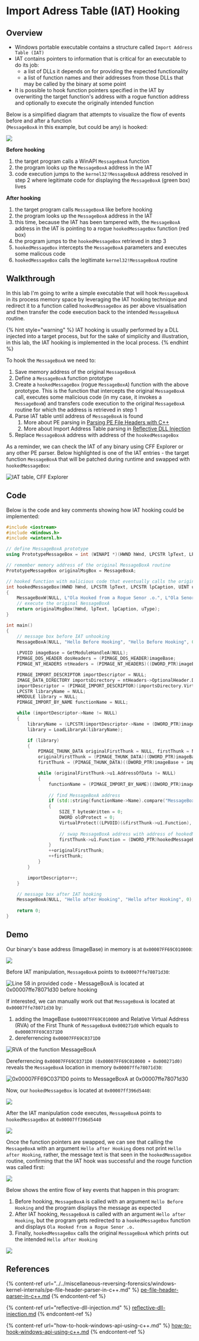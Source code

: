 # Import Adress Table (IAT) Hooking

## Overview

* Windows portable executable contains a structure called `Import Address Table (IAT)`&#x20;
* IAT contains pointers to information that is critical for an executable to do its job:&#x20;
  * a list of DLLs it depends on for providing the expected functionality
  * a list of function names and their addresses from those DLLs that may be called by the binary at some point
* It is possible to hook function pointers specified in the IAT by overwriting the target function's address with a rogue function address and optionally to execute the originally intended function

Below is a simplified diagram that attempts to visualize the flow of events before and after a function \
(`MessageBoxA` in this example, but could be any) is hooked:

![](<../../.gitbook/assets/image (280).png>)

**Before hooking**

1. the target program calls a WinAPI `MessageBoxA` function
2. the program looks up the `MessageBoxA` address in the IAT&#x20;
3. code execution jumps to the  `kernel32!MessageBoxA` address resolved in step 2 where legitimate code for displaying the `MessageBoxA` (green box) lives

**After hooking**

1. the target program calls `MessageBoxA` like before hooking
2. the program looks up the `MessageBoxA` address in the IAT&#x20;
3. this time, because the IAT has been tampered with, the `MessageBoxA` address in the IAT is pointing to a rogue `hookedMessageBox` function (red box)&#x20;
4. the program jumps to the `hookedMessageBox` retrieved in step 3
5. `hookedMessageBox` intercepts the `MessageBoxA` parameters and executes some malicous code&#x20;
6. `hookedMessageBox` calls the legitimate `kernel32!MessageBoxA` routine

## Walkthrough

In this lab I'm going to write a simple executable that will hook `MessageBoxA` in its process memory space by leveraging the IAT hooking technique and redirect it to a function called `hookedMessageBox` as per above visualisation and then transfer the code execution back to the intended `MessageBoxA` routine.

{% hint style="warning" %}
IAT hooking is usually performed by a DLL injected into a target process, but for the sake of simplicity and illustration, in this lab, the IAT hooking is implemented in the local process.
{% endhint %}

To hook the `MessageBoxA` we need to:

1. Save memory address of the original `MessageBoxA`
2. Define a `MessageBoxA` function prototype
3. Create a `hookedMessageBox` (rogue `MessageBoxA`) function with the above prototype. This is the function that intercepts the original `MessageBoxA` call, executes some malicious code (in my case, it invokes a `MessageBoxW`) and transfers code execution to the original `MessageBoxA` routine for which the address is retrieved in step 1
4. Parse IAT table until address of `MessageBoxA` is found
   1. More about PE parsing in [Parsing PE File Headers with C++](../../miscellaneous-reversing-forensics/windows-kernel-internals/pe-file-header-parser-in-c++.md)
   2. More about Import Address Table parsing in [Reflective DLL Injection](reflective-dll-injection.md#resolving-import-address-table)
5. Replace `MessageBoxA` address with address of the `hookedMessageBox`

As a reminder, we can check the IAT of any binary using CFF Explorer or any other PE parser. Below highlighted is one of the IAT entries - the target function `MessageBoxA` that will be patched during runtime and swapped with `hookedMessageBox`:

![IAT table, CFF Explorer](<../../.gitbook/assets/image (282).png>)

## Code

Below is the code and key comments showing how IAT hooking could be implemented:

```cpp
#include <iostream>
#include <Windows.h>
#include <winternl.h>

// define MessageBoxA prototype
using PrototypeMessageBox = int (WINAPI *)(HWND hWnd, LPCSTR lpText, LPCSTR lpCaption, UINT uType);

// remember memory address of the original MessageBoxA routine
PrototypeMessageBox originalMsgBox = MessageBoxA;

// hooked function with malicious code that eventually calls the original MessageBoxA
int hookedMessageBox(HWND hWnd, LPCSTR lpText, LPCSTR lpCaption, UINT uType)
{
	MessageBoxW(NULL, L"Ola Hooked from a Rogue Senor .o.", L"Ola Senor o/", 0);
	// execute the original NessageBoxA
	return originalMsgBox(hWnd, lpText, lpCaption, uType);
}

int main()
{
	// message box before IAT unhooking
	MessageBoxA(NULL, "Hello Before Hooking", "Hello Before Hooking", 0);
	
	LPVOID imageBase = GetModuleHandleA(NULL);
	PIMAGE_DOS_HEADER dosHeaders = (PIMAGE_DOS_HEADER)imageBase;
	PIMAGE_NT_HEADERS ntHeaders = (PIMAGE_NT_HEADERS)((DWORD_PTR)imageBase + dosHeaders->e_lfanew);

	PIMAGE_IMPORT_DESCRIPTOR importDescriptor = NULL;
	IMAGE_DATA_DIRECTORY importsDirectory = ntHeaders->OptionalHeader.DataDirectory[IMAGE_DIRECTORY_ENTRY_IMPORT];
	importDescriptor = (PIMAGE_IMPORT_DESCRIPTOR)(importsDirectory.VirtualAddress + (DWORD_PTR)imageBase);
	LPCSTR libraryName = NULL;
	HMODULE library = NULL;
	PIMAGE_IMPORT_BY_NAME functionName = NULL; 

	while (importDescriptor->Name != NULL)
	{
		libraryName = (LPCSTR)importDescriptor->Name + (DWORD_PTR)imageBase;
		library = LoadLibraryA(libraryName);

		if (library)
		{
			PIMAGE_THUNK_DATA originalFirstThunk = NULL, firstThunk = NULL;
			originalFirstThunk = (PIMAGE_THUNK_DATA)((DWORD_PTR)imageBase + importDescriptor->OriginalFirstThunk);
			firstThunk = (PIMAGE_THUNK_DATA)((DWORD_PTR)imageBase + importDescriptor->FirstThunk);

			while (originalFirstThunk->u1.AddressOfData != NULL)
			{
				functionName = (PIMAGE_IMPORT_BY_NAME)((DWORD_PTR)imageBase + originalFirstThunk->u1.AddressOfData);
					
				// find MessageBoxA address
				if (std::string(functionName->Name).compare("MessageBoxA") == 0)
				{
					SIZE_T bytesWritten = 0;
					DWORD oldProtect = 0;
					VirtualProtect((LPVOID)(&firstThunk->u1.Function), 8, PAGE_READWRITE, &oldProtect);
						
					// swap MessageBoxA address with address of hookedMessageBox
					firstThunk->u1.Function = (DWORD_PTR)hookedMessageBox;
				}
				++originalFirstThunk;
				++firstThunk;
			}
		}

		importDescriptor++;
	}

	// message box after IAT hooking
	MessageBoxA(NULL, "Hello after Hooking", "Hello after Hooking", 0);
	
	return 0;
}
```

## Demo

Our binary's base address (ImageBase) in memory is at `0x00007FF69C010000`:

![](<../../.gitbook/assets/image (285).png>)

Before IAT manipulation, `MessageBoxA` points to `0x00007ffe78071d30`:

![Line 58 in provided code - MessageBoxA is located at 0x00007ffe78071d30 before hooking ](<../../.gitbook/assets/image (288).png>)

If interested, we can manually work out that `MessageBoxA` is located at `0x00007ffe78071d30` by:

1. adding the ImageBase `0x00007FF69C010000` and Relative Virtual Address (RVA) of the First Thunk of `MessageBoxA` `0x000271d0` which equals to `0x00007FF69C0371D0`
2. dereferrencing `0x00007FF69C0371D0`

![RVA of the function MessageBoxA](<../../.gitbook/assets/image (286).png>)

Dereferrencing `0x00007FF69C0371D0 (0x00007FF69C010000 + 0x000271d0)` reveals the `MessageBoxA` location in memory `0x00007ffe78071d30`:

![0x00007FF69C0371D0 points to MessageBoxA at 0x00007ffe78071d30 ](<../../.gitbook/assets/image (287).png>)

Now, our `hookedMessageBox` is located at `0x00007ff396d5440`:

![](<../../.gitbook/assets/image (277).png>)

After the IAT manipulation code executes, `MessageBoxA` points to `hookedMessageBox` at `0x00007ff396d5440`

![](<../../.gitbook/assets/image (278).png>)

Once the function pointers are swapped, we can see that calling the `MessageBoxA` with an argument `Hello after Hooking` does not print `Hello after Hooking`, rather, the message text is that seen in the `hookedMessageBox` routine, confirming that the IAT hook was successful and the rouge function was called first:

![](<../../.gitbook/assets/image (279).png>)

Below shows the entire flow of key events that happen in this program:

1. Before hooking, `MessageBoxA` is called with an argument `Hello Before Hooking` and the program displays the message as expected
2. After IAT hooking, `MessageBoxA` is called with an argument `Hello after Hooking`, but the program gets redirected to a `hookedMessageBox` function and displays `Ola Hooked from a Rogue Senor .o.`
3. Finally, `hookedMessageBox` calls the original `MessageBoxA` which prints out the intended `Hello after Hooking`

![](../../.gitbook/assets/iat-hook-demo.gif)

## References

{% content-ref url="../../miscellaneous-reversing-forensics/windows-kernel-internals/pe-file-header-parser-in-c++.md" %}
[pe-file-header-parser-in-c++.md](../../miscellaneous-reversing-forensics/windows-kernel-internals/pe-file-header-parser-in-c++.md)
{% endcontent-ref %}

{% content-ref url="reflective-dll-injection.md" %}
[reflective-dll-injection.md](reflective-dll-injection.md)
{% endcontent-ref %}

{% content-ref url="how-to-hook-windows-api-using-c++.md" %}
[how-to-hook-windows-api-using-c++.md](how-to-hook-windows-api-using-c++.md)
{% endcontent-ref %}
